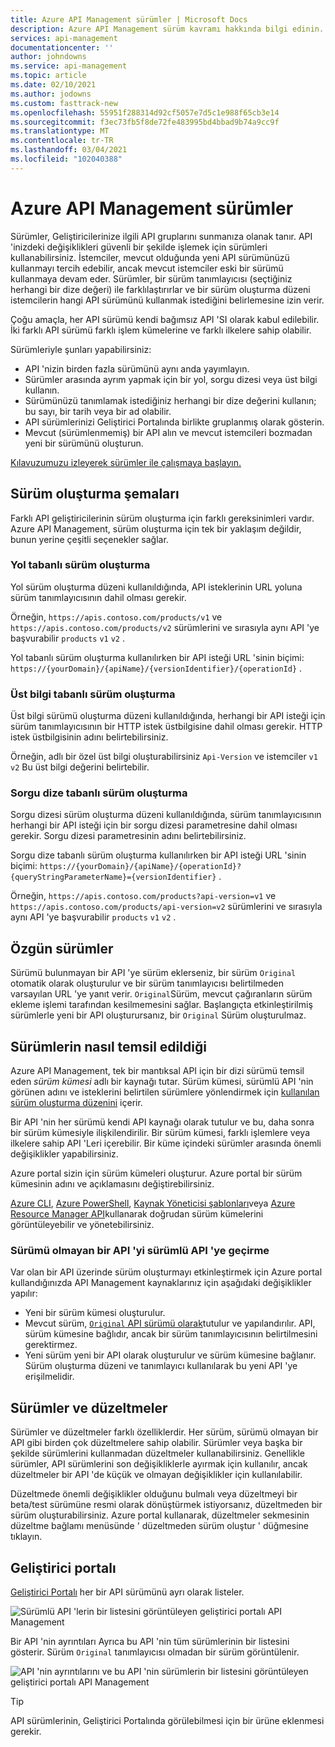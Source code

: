 ```yaml
---
title: Azure API Management sürümler | Microsoft Docs
description: Azure API Management sürüm kavramı hakkında bilgi edinin.
services: api-management
documentationcenter: ''
author: johndowns
ms.service: api-management
ms.topic: article
ms.date: 02/10/2021
ms.author: jodowns
ms.custom: fasttrack-new
ms.openlocfilehash: 55951f288314d92cf5057e7d5c1e988f65cb3e14
ms.sourcegitcommit: f3ec73fb5f8de72fe483995bd4bbad9b74a9cc9f
ms.translationtype: MT
ms.contentlocale: tr-TR
ms.lasthandoff: 03/04/2021
ms.locfileid: "102040388"
---
```

# <a name="versions-in-azure-api-management"></a>Azure API Management sürümler

Sürümler, Geliştiricilerinize ilgili API gruplarını sunmanıza olanak tanır. API 'inizdeki değişiklikleri güvenli bir şekilde işlemek için sürümleri kullanabilirsiniz. İstemciler, mevcut olduğunda yeni API sürümünüzü kullanmayı tercih edebilir, ancak mevcut istemciler eski bir sürümü kullanmaya devam eder. Sürümler, bir sürüm tanımlayıcısı (seçtiğiniz herhangi bir dize değeri) ile farklılaştırırlar ve bir sürüm oluşturma düzeni istemcilerin hangi API sürümünü kullanmak istediğini belirlemesine izin verir.

Çoğu amaçla, her API sürümü kendi bağımsız API 'SI olarak kabul edilebilir. İki farklı API sürümü farklı işlem kümelerine ve farklı ilkelere sahip olabilir.

Sürümleriyle şunları yapabilirsiniz:

- API 'nizin birden fazla sürümünü aynı anda yayımlayın.
- Sürümler arasında ayrım yapmak için bir yol, sorgu dizesi veya üst bilgi kullanın.
- Sürümünüzü tanımlamak istediğiniz herhangi bir dize değerini kullanın; bu sayı, bir tarih veya bir ad olabilir.
- API sürümlerinizi Geliştirici Portalında birlikte gruplanmış olarak gösterin.
- Mevcut (sürümlenmemiş) bir API alın ve mevcut istemcileri bozmadan yeni bir sürümünü oluşturun.

[Kılavuzumuzu izleyerek sürümler ile çalışmaya başlayın.](./api-management-get-started-publish-versions.md)

## <a name="versioning-schemes"></a>Sürüm oluşturma şemaları

Farklı API geliştiricilerinin sürüm oluşturma için farklı gereksinimleri vardır. Azure API Management, sürüm oluşturma için tek bir yaklaşım değildir, bunun yerine çeşitli seçenekler sağlar.

### <a name="path-based-versioning"></a>Yol tabanlı sürüm oluşturma

Yol sürüm oluşturma düzeni kullanıldığında, API isteklerinin URL yoluna sürüm tanımlayıcısının dahil olması gerekir.

Örneğin, `https://apis.contoso.com/products/v1` ve `https://apis.contoso.com/products/v2` sürümlerini ve sırasıyla aynı API 'ye başvurabilir `products` `v1` `v2` .

Yol tabanlı sürüm oluşturma kullanılırken bir API isteği URL 'sinin biçimi: `https://{yourDomain}/{apiName}/{versionIdentifier}/{operationId}` .

### <a name="header-based-versioning"></a>Üst bilgi tabanlı sürüm oluşturma

Üst bilgi sürümü oluşturma düzeni kullanıldığında, herhangi bir API isteği için sürüm tanımlayıcısının bir HTTP istek üstbilgisine dahil olması gerekir. HTTP istek üstbilgisinin adını belirtebilirsiniz.

Örneğin, adlı bir özel üst bilgi oluşturabilirsiniz `Api-Version` ve istemciler `v1` `v2` Bu üst bilgi değerini belirtebilir.

### <a name="query-string-based-versioning"></a>Sorgu dize tabanlı sürüm oluşturma

Sorgu dizesi sürüm oluşturma düzeni kullanıldığında, sürüm tanımlayıcısının herhangi bir API isteği için bir sorgu dizesi parametresine dahil olması gerekir. Sorgu dizesi parametresinin adını belirtebilirsiniz.

Sorgu dize tabanlı sürüm oluşturma kullanılırken bir API isteği URL 'sinin biçimi: `https://{yourDomain}/{apiName}/{operationId}?{queryStringParameterName}={versionIdentifier}` .

Örneğin, `https://apis.contoso.com/products?api-version=v1` ve `https://apis.contoso.com/products/api-version=v2` sürümlerini ve sırasıyla aynı API 'ye başvurabilir `products` `v1` `v2` .

## <a name="original-versions"></a>Özgün sürümler

Sürümü bulunmayan bir API 'ye sürüm eklerseniz, bir sürüm `Original` otomatik olarak oluşturulur ve bir sürüm tanımlayıcısı belirtilmeden varsayılan URL 'ye yanıt verir. `Original`Sürüm, mevcut çağıranların sürüm ekleme işlemi tarafından kesilmemesini sağlar. Başlangıçta etkinleştirilmiş sürümlerle yeni bir API oluşturursanız, bir `Original` Sürüm oluşturulmaz.

## <a name="how-versions-are-represented"></a>Sürümlerin nasıl temsil edildiği

Azure API Management, tek bir mantıksal API için bir dizi sürümü temsil eden *sürüm kümesi* adlı bir kaynağı tutar. Sürüm kümesi, sürümlü API 'nin görünen adını ve isteklerini belirtilen sürümlere yönlendirmek için [kullanılan sürüm oluşturma düzenini](#versioning-schemes) içerir.

Bir API 'nin her sürümü kendi API kaynağı olarak tutulur ve bu, daha sonra bir sürüm kümesiyle ilişkilendirilir. Bir sürüm kümesi, farklı işlemlere veya ilkelere sahip API 'Leri içerebilir. Bir küme içindeki sürümler arasında önemli değişiklikler yapabilirsiniz.

Azure portal sizin için sürüm kümeleri oluşturur. Azure portal bir sürüm kümesinin adını ve açıklamasını değiştirebilirsiniz.

[Azure CLI](/cli/azure/apim/api/versionset), [Azure PowerShell](/powershell/module/az.apimanagement/#api-management), [Kaynak Yöneticisi şablonları](/azure/templates/microsoft.apimanagement/service/apiversionsets)veya [Azure Resource Manager API](/rest/api/apimanagement/2020-06-01-preview/apiversionset)kullanarak doğrudan sürüm kümelerini görüntüleyebilir ve yönetebilirsiniz.

### <a name="migrating-a-non-versioned-api-to-a-versioned-api"></a>Sürümü olmayan bir API 'yi sürümlü API 'ye geçirme

Var olan bir API üzerinde sürüm oluşturmayı etkinleştirmek için Azure portal kullandığınızda API Management kaynaklarınız için aşağıdaki değişiklikler yapılır:

 * Yeni bir sürüm kümesi oluşturulur.
 * Mevcut sürüm, [ `Original` API sürümü olarak](#original-versions)tutulur ve yapılandırılır. API, sürüm kümesine bağlıdır, ancak bir sürüm tanımlayıcısının belirtilmesini gerektirmez.
 * Yeni sürüm yeni bir API olarak oluşturulur ve sürüm kümesine bağlanır. Sürüm oluşturma düzeni ve tanımlayıcı kullanılarak bu yeni API 'ye erişilmelidir.

## <a name="versions-and-revisions"></a>Sürümler ve düzeltmeler

Sürümler ve düzeltmeler farklı özelliklerdir. Her sürüm, sürümü olmayan bir API gibi birden çok düzeltmelere sahip olabilir. Sürümler veya başka bir şekilde sürümlerini kullanmadan düzeltmeler kullanabilirsiniz. Genellikle sürümler, API sürümlerini son değişikliklerle ayırmak için kullanılır, ancak düzeltmeler bir API 'de küçük ve olmayan değişiklikler için kullanılabilir.

Düzeltmede önemli değişiklikler olduğunu bulmalı veya düzeltmeyi bir beta/test sürümüne resmi olarak dönüştürmek istiyorsanız, düzeltmeden bir sürüm oluşturabilirsiniz. Azure portal kullanarak, düzeltmeler sekmesinin düzeltme bağlamı menüsünde ' düzeltmeden sürüm oluştur ' düğmesine tıklayın.

## <a name="developer-portal"></a>Geliştirici portalı

[Geliştirici Portalı](./api-management-howto-developer-portal.md) her bir API sürümünü ayrı olarak listeler.

![Sürümlü API 'lerin bir listesini görüntüleyen geliştirici portalı API Management](media/api-management-versions/portal-list.png)

Bir API 'nin ayrıntıları Ayrıca bu API 'nin tüm sürümlerinin bir listesini gösterir. Sürüm `Original` tanımlayıcısı olmadan bir sürüm görüntülenir.

![API 'nin ayrıntılarını ve bu API 'nin sürümlerin bir listesini görüntüleyen geliştirici portalı API Management](media/api-management-versions/portal-details.png)

> [!TIP]
> API sürümlerinin, Geliştirici Portalında görülebilmesi için bir ürüne eklenmesi gerekir.
